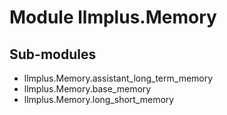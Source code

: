 Module llmplus.Memory
=====================

Sub-modules
-----------
* llmplus.Memory.assistant_long_term_memory
* llmplus.Memory.base_memory
* llmplus.Memory.long_short_memory